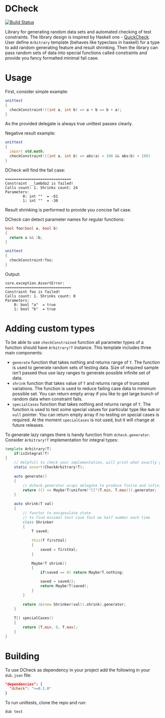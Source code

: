 DCheck
======
[![Build Status](https://travis-ci.org/NCrashed/dcheck.svg?branch=master)](https://travis-ci.org/NCrashed/dcheck)

Library for generating random data sets and automated checking of test constraints. The library design is inspired by Haskell one - [QuickCheck](http://www.haskell.org/haskellwiki/Introduction_to_QuickCheck2). User define `Arbitrary` template (behaves like typeclass in haskell) for a type to add random generating feature and result shrinking. Then the library can pass random sets of data into special functions called constraints and provide you fancy formatted minimal fail case.

Usage
=====
First, consider simple example:
```D
unittest
{
  checkConstraint!((int a, int b) => a + b == b + a);
}
```
As the provided delegate is always true unittest passes clearly.

Negative result example:
```D
unittest
{
  import std.math;
  checkConstraint!((int a, int b) => abs(a) < 100 && abs(b) < 100)
}
```
DCheck will find the fail case:
```
==============================
Constraint __lambda2 is failed!
Calls count: 1. Shrinks count: 24
Parameters: 
        0: int ""  = -61
        1: int ""  = -30
```
Result shrinking is performed to provide you concise fail case.

DCheck can detect parameter names for regular functions:
```D
bool foo(bool a, bool b)
{
  return a && !b;
}

unittest
{
  checkConstraint!foo;
}
```
Output:
```
core.exception.AssertError: 
==============================
Constraint foo is failed!
Calls count: 1. Shrinks count: 0
Parameters: 
	0: bool "a"  = true
	1: bool "b"  = true
```

Adding custom types
===================
To be able to use `checkConstrained` function all parameter types of a function should have `Arbitrary!T` instance. This template includes three main components:
* `generate` function that takes nothing and returns range of `T`. The function is used to generate random sets of testing data. Size of required sample isn't passed thus use lazy ranges to generate possible infinite set of data.
* `shrink` function that takes value of `T` and returns range of truncated variations. The function is used to reduce failing case data to minimum possible set. You can return empty array if you like to get large bunch of random data when constraint fails.
* `specialCases` function that takes nothing and returns range of `T`. The function is used to test some special values for particular type like `NaN` or `null` pointer. You can return empty array if no testing on special cases is required. At the moment `specialCases` is not used, but it will change at future releases.

To generate lazy ranges there is handy function from `dcheck.generator`. Consider `Arbitrary!T` implementation for integral types:
```D
template Arbitrary(T)
    if(isIntegral!T)
{
    // Helpfull to check your implementation, will print what exactly goes wrong
    static assert(CheckArbitrary!T);
    
    auto generate()
    {
    	// dcheck.generator wraps delegate to produce finite and infinite lazy ranges
        return (() => Maybe!T(uniform!"[]"(T.min, T.max))).generator;
    }
    
    auto shrink(T val)
    {
    	// functor to encapsulate state
    	// to find minimal test case fast we half number each time 
        class Shrinker
        {
            T saved;
            
            this(T firstVal)
            {
                saved = firstVal;
            }
            
            Maybe!T shrink()
            {
                if(saved == 0) return Maybe!T.nothing;

                saved = saved/2;
                return Maybe!T(saved);
            }
        }
        
        return (&(new Shrinker(val)).shrink).generator;
    }
    
    T[] specialCases()
    {
        return [T.min, 0, T.max];
    }
}
```

Building
========
To use DCheck as dependency in your project add the following in your `dub.json` file:
```JSON
"dependencies": {
  "dcheck": ">=0.1.0"
}
```

To run unittests, clone the repo and run:
```
dub test
```
